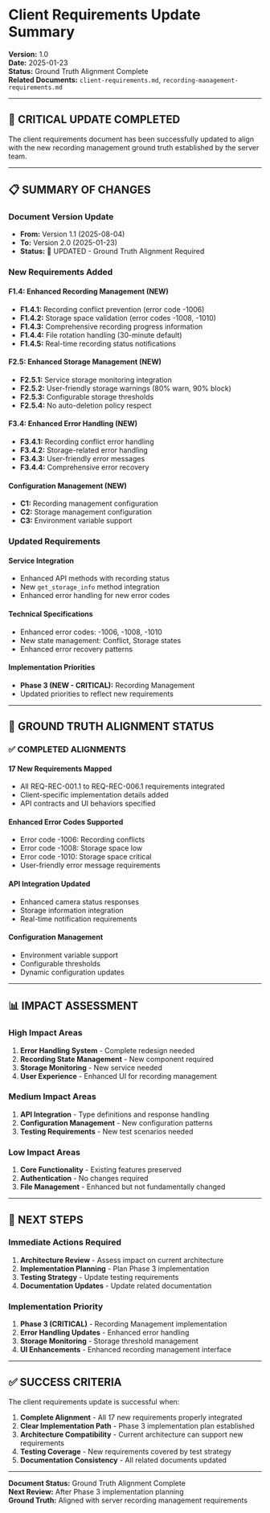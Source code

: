 # Client Requirements Update Summary

**Version:** 1.0  
**Date:** 2025-01-23  
**Status:** Ground Truth Alignment Complete  
**Related Documents:** `client-requirements.md`, `recording-management-requirements.md`

---

## 🚨 CRITICAL UPDATE COMPLETED

The client requirements document has been successfully updated to align with the new recording management ground truth established by the server team.

---

## 📋 SUMMARY OF CHANGES

### **Document Version Update**
- **From:** Version 1.1 (2025-08-04)
- **To:** Version 2.0 (2025-01-23)
- **Status:** 🚨 UPDATED - Ground Truth Alignment Required

### **New Requirements Added**

#### **F1.4: Enhanced Recording Management (NEW)**
- **F1.4.1:** Recording conflict prevention (error code -1006)
- **F1.4.2:** Storage space validation (error codes -1008, -1010)
- **F1.4.3:** Comprehensive recording progress information
- **F1.4.4:** File rotation handling (30-minute default)
- **F1.4.5:** Real-time recording status notifications

#### **F2.5: Enhanced Storage Management (NEW)**
- **F2.5.1:** Service storage monitoring integration
- **F2.5.2:** User-friendly storage warnings (80% warn, 90% block)
- **F2.5.3:** Configurable storage thresholds
- **F2.5.4:** No auto-deletion policy respect

#### **F3.4: Enhanced Error Handling (NEW)**
- **F3.4.1:** Recording conflict error handling
- **F3.4.2:** Storage-related error handling
- **F3.4.3:** User-friendly error messages
- **F3.4.4:** Comprehensive error recovery

#### **Configuration Management (NEW)**
- **C1:** Recording management configuration
- **C2:** Storage management configuration
- **C3:** Environment variable support

### **Updated Requirements**

#### **Service Integration**
- Enhanced API methods with recording status
- New `get_storage_info` method integration
- Enhanced error handling for new error codes

#### **Technical Specifications**
- Enhanced error codes: -1006, -1008, -1010
- New state management: Conflict, Storage states
- Enhanced error recovery patterns

#### **Implementation Priorities**
- **Phase 3 (NEW - CRITICAL):** Recording Management
- Updated priorities to reflect new requirements

---

## 🎯 GROUND TRUTH ALIGNMENT STATUS

### **✅ COMPLETED ALIGNMENTS**

#### **17 New Requirements Mapped**
- All REQ-REC-001.1 to REQ-REC-006.1 requirements integrated
- Client-specific implementation details added
- API contracts and UI behaviors specified

#### **Enhanced Error Codes Supported**
- Error code -1006: Recording conflicts
- Error code -1008: Storage space low
- Error code -1010: Storage space critical
- User-friendly error message requirements

#### **API Integration Updated**
- Enhanced camera status responses
- Storage information integration
- Real-time notification requirements

#### **Configuration Management**
- Environment variable support
- Configurable thresholds
- Dynamic configuration updates

---

## 📊 IMPACT ASSESSMENT

### **High Impact Areas**
1. **Error Handling System** - Complete redesign needed
2. **Recording State Management** - New component required
3. **Storage Monitoring** - New service needed
4. **User Experience** - Enhanced UI for recording management

### **Medium Impact Areas**
1. **API Integration** - Type definitions and response handling
2. **Configuration Management** - New configuration patterns
3. **Testing Requirements** - New test scenarios needed

### **Low Impact Areas**
1. **Core Functionality** - Existing features preserved
2. **Authentication** - No changes required
3. **File Management** - Enhanced but not fundamentally changed

---

## 🔄 NEXT STEPS

### **Immediate Actions Required**
1. **Architecture Review** - Assess impact on current architecture
2. **Implementation Planning** - Plan Phase 3 implementation
3. **Testing Strategy** - Update testing requirements
4. **Documentation Updates** - Update related documentation

### **Implementation Priority**
1. **Phase 3 (CRITICAL)** - Recording Management implementation
2. **Error Handling Updates** - Enhanced error handling
3. **Storage Monitoring** - Storage threshold management
4. **UI Enhancements** - Enhanced recording management interface

---

## ✅ SUCCESS CRITERIA

The client requirements update is successful when:

1. **Complete Alignment** - All 17 new requirements properly integrated
2. **Clear Implementation Path** - Phase 3 implementation plan established
3. **Architecture Compatibility** - Current architecture can support new requirements
4. **Testing Coverage** - New requirements covered by test strategy
5. **Documentation Consistency** - All related documents updated

---

**Document Status:** Ground Truth Alignment Complete  
**Next Review:** After Phase 3 implementation planning  
**Ground Truth:** Aligned with server recording management requirements
